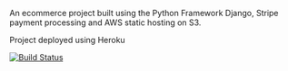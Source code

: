 An ecommerce project built using the Python Framework Django, Stripe payment processing and AWS static hosting on S3.

Project deployed using Heroku

[![Build Status](https://travis-ci.org/armedcor/Django-ecommerce-again.svg?branch=master)](https://travis-ci.org/armedcor/Django-ecommerce-again)